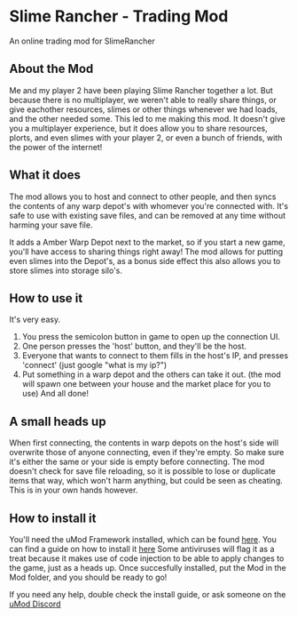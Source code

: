 # Slime Rancher - Trading Mod
An online trading mod for SlimeRancher

## About the Mod
Me and my player 2 have been playing Slime Rancher together a lot. But because there is no multiplayer, we weren't able to really share things, or give eachother resources, slimes or other things whenever we had loads, and the other needed some.
This led to me making this mod. It doesn't give you a multiplayer experience, but it does allow you to share resources, plorts, and even slimes with your player 2, or even a bunch of friends, with the power of the internet!


## What it does
The mod allows you to host and connect to other people, and then syncs the contents of any warp depot's with whomever you're connected with. It's safe to use with existing save files, and can be removed at any time without harming your save file.

It adds a Amber Warp Depot next to the market, so if you start a new game, you'll have access to sharing things right away!
The mod allows for putting even slimes into the Depot's, as a bonus side effect this also allows you to store slimes into storage silo's.


## How to use it
It's very easy. 
1. You press the semicolon button in game to open up the connection UI. 
2. One person presses the 'host' button, and they'll be the host.
3. Everyone that wants to connect to them fills in the host's IP, and presses 'connect' (just google "what is my ip?")
4. Put something in a warp depot and the others can take it out. (the mod will spawn one between your house and the market place for you to use)
And all done!


## A small heads up
When first connecting, the contents in warp depots on the host's side will overwrite those of anyone connecting, even if they're empty. So make sure it's either the same or your side is empty before connecting.
The mod doesn't check for save file reloading, so it is possible to lose or duplicate items that way, which won't harm anything, but could be seen as cheating. This is in your own hands however.


## How to install it
You'll need the uMod Framework installed, which can be found [here](https://umodframework.com/download.html).
You can find a guide on how to install it [here](https://umodframework.com/wiki/Install_Guide)
Some antiviruses will flag it as a treat because it makes use of code injection to be able to apply changes to the game, just as a heads up.
Once succesfully installed, put the Mod in the Mod folder, and you should be ready to go!


If you need any help, double check the install guide, or ask someone on the [uMod Discord](https://discord.gg/FMrhTnH)

